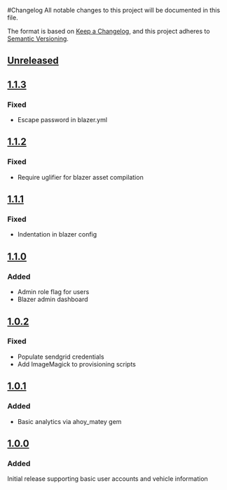 #Changelog
All notable changes to this project will be documented in this file.

The format is based on [Keep a Changelog](https://keepachangelog.com/en/1.0.0/),
and this project adheres to [Semantic Versioning](https://semver.org/spec/v2.0.0.html).

## [Unreleased]
## [1.1.3]
### Fixed
- Escape password in blazer.yml

## [1.1.2]
### Fixed
- Require uglifier for blazer asset compilation
## [1.1.1]
### Fixed
- Indentation in blazer config

## [1.1.0]
### Added
- Admin role flag for users
- Blazer admin dashboard

## [1.0.2]
### Fixed
- Populate sendgrid credentials
- Add ImageMagick to provisioning scripts

## [1.0.1]
### Added
- Basic analytics via ahoy_matey gem

## [1.0.0]
### Added
Initial release supporting basic user accounts and vehicle information

[Unreleased]: https://github.com/elepedus/krmb/compare/1.1.3...HEAD
[1.1.3]: https://github.com/elepedus/krmb/compare/1.1.3...1.1.2
[1.1.2]: https://github.com/elepedus/krmb/compare/1.1.2...1.1.1
[1.1.1]: https://github.com/elepedus/krmb/compare/1.1.1...1.1.0
[1.1.0]: https://github.com/elepedus/krmb/compare/1.1.0...1.0.2
[1.0.2]: https://github.com/elepedus/krmb/compare/1.0.2...1.0.1
[1.0.1]: https://github.com/elepedus/krmb/compare/1.0.1...1.0.0
[1.0.0]: https://github.com/elepedus/krmb/releases/tag/1.0.0